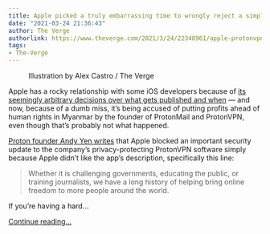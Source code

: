 ```yaml
---
title: Apple picked a truly embarrassing time to wrongly reject a simple app update
date: "2021-03-24 21:36:43"
author: The Verge
authorlink: https://www.theverge.com/2021/3/24/22348961/apple-protonvpn-app-security-update-rejection-myanmar-andy-yen
tags:
- The-Verge
---
```

<figure>
      <img alt="" src="https://cdn.vox-cdn.com/thumbor/4Yt7HYh4fyFtuk8YPRZj7Yd-hKg=/0x0:2040x1360/1310x873/cdn.vox-cdn.com/uploads/chorus_image/image/69021141/acastro_180604_1777_apple_wwdc_0002.0.jpg" />
        <figcaption>Illustration by Alex Castro / The Verge</figcaption>
    </figure>

  <p id="ZDnlbd">Apple has a rocky relationship with some iOS developers because of <a href="https://www.theverge.com/2020/6/17/21293813/apple-app-store-policies-hey-30-percent-developers-the-trial-by-franz-kafka">its seemingly arbitrary decisions over what gets published and when</a> — and now, because of a dumb miss, it’s being accused of putting profits ahead of human rights in Myanmar by the founder of ProtonMail and ProtonVPN, even though that’s probably not what happened.</p>
<p id="0d777E"><a href="https://go.redirectingat.com?id=66960X1514734&amp;xs=1&amp;url=https%3A%2F%2Fprotonvpn.com%2Fblog%2Fapple-blocks-app-updates%2F&amp;referrer=theverge.com&amp;sref=https%3A%2F%2Fwww.theverge.com%2F2021%2F3%2F24%2F22348961%2Fapple-protonvpn-app-security-update-rejection-myanmar-andy-yen" rel="sponsored nofollow noopener" target="_blank">Proton founder Andy Yen writes</a> that Apple blocked an important security update to the company’s privacy-protecting ProtonVPN software simply because Apple didn’t like the app’s description, specifically this line:</p>
<blockquote><p id="ifnRaK">Whether it is challenging governments, educating the public, or training journalists, we have a long history of helping bring online freedom to more people around the world.</p></blockquote>
<p id="S7sR08">If you’re having a hard...</p>
  <p>
    <a href="https://www.theverge.com/2021/3/24/22348961/apple-protonvpn-app-security-update-rejection-myanmar-andy-yen">Continue reading&hellip;</a>
  </p>